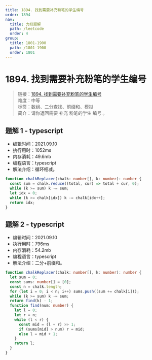 ```yaml
---
title: 1894. 找到需要补充粉笔的学生编号
order: 1894
nav:
  title: 力扣题解
  path: /leetcode
  order: 4
group:
  title: 1801-1900
  path: /1801-1900
  order: 1801
---
```


# 1894. 找到需要补充粉笔的学生编号

> 链接：[1894. 找到需要补充粉笔的学生编号](https://leetcode-cn.com/problems/find-the-student-that-will-replace-the-chalk/)  
> 难度：中等  
> 标签：数组、二分查找、前缀和、模拟  
> 简介：请你返回需要 补充 粉笔的学生 编号 。

## 题解 1 - typescript

- 编辑时间：2021.09.10
- 执行用时：1052ms
- 内存消耗：49.6mb
- 编程语言：typescript
- 解法介绍：循环相减。

```typescript
function chalkReplacer(chalk: number[], k: number): number {
  const sum = chalk.reduce((total, cur) => total + cur, 0);
  while (k >= sum) k -= sum;
  let idx = 0;
  while (k >= chalk[idx]) k -= chalk[idx++];
  return idx;
}
```

## 题解 2 - typescript

- 编辑时间：2021.09.10
- 执行用时：796ms
- 内存消耗：54.2mb
- 编程语言：typescript
- 解法介绍：二分+前缀和。

```typescript
function chalkReplacer(chalk: number[], k: number): number {
  let sum = 0;
  const sums: number[] = [0];
  const n = chalk.length;
  for (let i = 0; i < n; i++) sums.push((sum += chalk[i]));
  while (k >= sum) k -= sum;
  return find(k) - 1;
  function find(num: number) {
    let l = 0;
    let r = n;
    while (l < r) {
      const mid = (l + r) >> 1;
      if (sums[mid] > num) r = mid;
      else l = mid + 1;
    }
    return l;
  }
}
```
